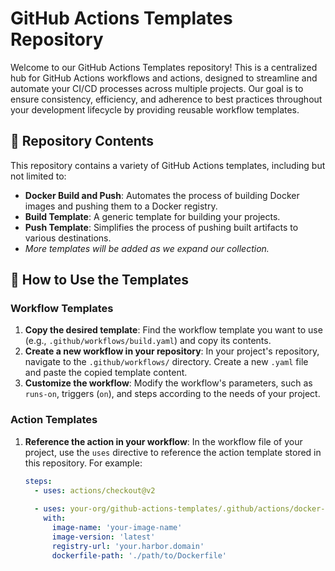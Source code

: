 # GitHub Actions Templates Repository

Welcome to our GitHub Actions Templates repository! This is a centralized hub for GitHub Actions workflows and actions, designed to streamline and automate your CI/CD processes across multiple projects. Our goal is to ensure consistency, efficiency, and adherence to best practices throughout your development lifecycle by providing reusable workflow templates.

## 📁 Repository Contents

This repository contains a variety of GitHub Actions templates, including but not limited to:

- **Docker Build and Push**: Automates the process of building Docker images and pushing them to a Docker registry.
- **Build Template**: A generic template for building your projects.
- **Push Template**: Simplifies the process of pushing built artifacts to various destinations.
- _More templates will be added as we expand our collection._

## 🚀 How to Use the Templates

### Workflow Templates

1. **Copy the desired template**: Find the workflow template you want to use (e.g., `.github/workflows/build.yaml`) and copy its contents.
2. **Create a new workflow in your repository**: In your project's repository, navigate to the `.github/workflows/` directory. Create a new `.yaml` file and paste the copied template content.
3. **Customize the workflow**: Modify the workflow's parameters, such as `runs-on`, triggers (`on`), and steps according to the needs of your project.

### Action Templates

1. **Reference the action in your workflow**: In the workflow file of your project, use the `uses` directive to reference the action template stored in this repository. For example:
   ```yaml
   steps:
     - uses: actions/checkout@v2
     
     - uses: your-org/github-actions-templates/.github/actions/docker-build-action@main
       with:
         image-name: 'your-image-name'
         image-version: 'latest'
         registry-url: 'your.harbor.domain'
         dockerfile-path: './path/to/Dockerfile'
